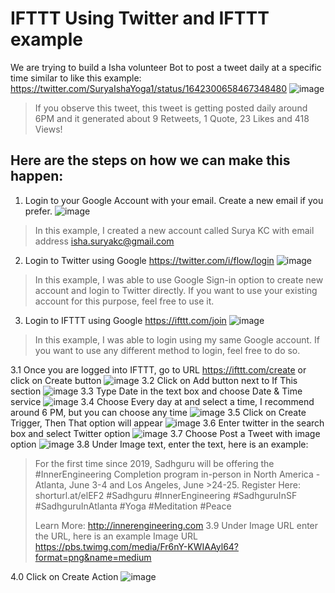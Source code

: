 # IFTTT Using Twitter and IFTTT example
We are trying to build a Isha volunteer Bot to post a tweet daily at a specific time similar to like this example: https://twitter.com/SuryaIshaYoga1/status/1642300658467348480
![image](https://user-images.githubusercontent.com/8760300/229370450-84d3a357-681a-43a3-8f70-88a19ad6eca1.png)
>If you observe this tweet, this tweet is getting posted daily around 6PM and it generated about 9 Retweets, 1 Quote, 23 Likes and 418 Views!
## Here are the steps on how we can make this happen:
1. Login to your Google Account with your email. Create a new email if you prefer.
![image](https://user-images.githubusercontent.com/8760300/229370725-2ad03a1b-94d4-4f53-9ebe-283ecacc3678.png)

>In this example, I created a new account called Surya KC with email address isha.suryakc@gmail.com
2. Login to Twitter using Google https://twitter.com/i/flow/login
![image](https://user-images.githubusercontent.com/8760300/229370789-da30536c-b3d2-4530-b283-dbc955afb1b7.png)
> In this example, I was able to use Google Sign-in option to create new account and login to Twitter directly. If you want to use your existing account for this purpose, feel free to use it.

3. Login to IFTTT using Google https://ifttt.com/join
![image](https://user-images.githubusercontent.com/8760300/229370871-9fd613eb-4b97-4ee5-a043-da5356bab2de.png)
> In this example, I was able to login using my same Google account. If you want to use any different method to login, feel free to do so.

3.1 Once you are logged into IFTTT, go to URL https://ifttt.com/create or click on Create button
![image](https://user-images.githubusercontent.com/8760300/229371007-f1e33256-ed71-4ebc-9fc6-7acc4a238213.png)
3.2 Click on Add button next to If This section
![image](https://user-images.githubusercontent.com/8760300/229371031-5f9e9b36-034b-415f-9a1a-6c144e02fead.png)
3.3 Type Date in the text box and choose Date & Time service
![image](https://user-images.githubusercontent.com/8760300/229371055-b2f5a9ae-2bdb-4aee-8136-0f676b87f393.png)
3.4 Choose Every day at and select a time, I recommend around 6 PM, but you can choose any time
![image](https://user-images.githubusercontent.com/8760300/229371091-0b5e5b0c-1313-4a82-b28f-cff115ea9a7e.png)
3.5 Click on Create Trigger, Then That option will appear
![image](https://user-images.githubusercontent.com/8760300/229371157-db7ffbd3-9f0b-4e09-8964-d186d4b2b61c.png)
3.6 Enter twitter in the search box and select Twitter option
![image](https://user-images.githubusercontent.com/8760300/229371190-675f608b-76ad-4b91-aaf2-85eff799a619.png)
3.7 Choose Post a Tweet with image option
![image](https://user-images.githubusercontent.com/8760300/229371227-0006ff81-2cb3-49c7-986f-431701ad1772.png)
3.8 Under Image text, enter the text, here is an example:
>For the first time since 2019, Sadhguru will be offering the #InnerEngineering Completion program in-person in North America - Atlanta, June 3-4 and Los Angeles, June >24-25. 
>Register Here: shorturl.at/elEF2
>#Sadhguru #InnerEngineering #SadhguruInSF #SadhguruInAtlanta #Yoga #Meditation #Peace
>
>Learn More: http://innerengineering.com
3.9 Under Image URL enter the URL, here is an example
>Image URL
>https://pbs.twimg.com/media/Fr6nY-KWIAAyl64?format=png&name=medium

4.0 Click on Create Action
![image](https://user-images.githubusercontent.com/8760300/229371341-e6d8711b-6d77-46c0-b2b6-bf0695188335.png)






